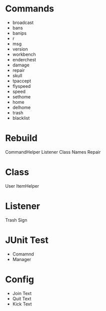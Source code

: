 # Commands

* broadcast
* bans
* banips
* r
* msg
* version
* workbench
* enderchest
* damage
* repair
* skull
* tpaccept
* flyspeed
* speed
* sethome
* home
* delhome
* trash
* blacklist

# Rebuild

CommandHelper
Listener Class Names
Repair

# Class

User
ItemHelper

# Listener

Trash Sign

# JUnit Test

* Comamnd
* Manager

# Config

* Join Text
* Quit Text
* Kick Text